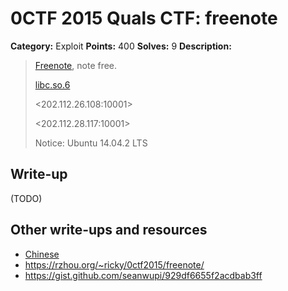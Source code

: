 # 0CTF 2015 Quals CTF: freenote

**Category:** Exploit
**Points:** 400
**Solves:** 9
**Description:** 

> [Freenote](freenote), note free.
>
> [libc.so.6](libc.so.6_1)
>
> <202.112.26.108:10001>
>
> <202.112.28.117:10001>
> 
> Notice: Ubuntu 14.04.2 LTS

## Write-up

(TODO)

## Other write-ups and resources

* [Chinese](http://winesap.logdown.com/posts/258859-0ctf-2015-freenode-write-up)
* <https://rzhou.org/~ricky/0ctf2015/freenote/>
* <https://gist.github.com/seanwupi/929df6655f2acdbab3ff>
